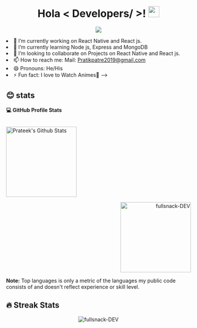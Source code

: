  <h1  align='center' > Hola < Developers/ >! <img src = "https://raw.githubusercontent.com/MartinHeinz/MartinHeinz/master/wave.gif" width = 30px> </h1>
<p align='center'>
</p>
<p align="center">
  <a href="https://github.com/DenverCoder1/readme-typing-svg"><img src="https://readme-typing-svg.herokuapp.com?lines=Eat+Sleep+Code+Repeat;Always%20learning%20new%20things&center=true&width=500&height=50"></a>
</p

    
     

- 🔭 I’m currently working on React Native and React js.
- 🌱 I’m currently learning  Node js, Express and MongoDB
- 👯 I’m looking to collaborate on Projects on React Native and React js.
- 📫 How to reach me: Mail: Pratikpatre2019@gmail.com
- 😄 Pronouns: He/His
- ⚡ Fun fact: I love to Watch Animes💖
-->

## 😊 stats    

  <summary><b>💻 GitHub Profile Stats</b></summary>
  <br/>

   <p align="left">
    <a href="https://github.com/anuraghazra/github-readme-stats"><img alt="Prateek's Github Stats" src="https://github-readme-stats.vercel.app/api?username=fullsnack-DEV&show_icons=true&count_private=true&theme=algolia" height="192px"/></a>
  <p align="right" >
	  <img src="https://github-readme-stats.vercel.app/api/top-langs?username=fullsnack-DEV&show_icons=true&locale=en&layout=compact&theme=algolia" alt="fullsnack-DEV" height="192px"/>
 </p>
 
 
 


  <b>Note:</b> Top languages is only a metric of the languages my public code consists of and doesn't reflect experience or skill level.


    
    
## 🔥 Streak Stats
<p align="center"><img src="https://github-readme-streak-stats.herokuapp.com/?user=fullsnack-DEV&theme=algolia" alt="fullsnack-DEV"  /></p>    


